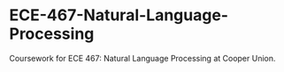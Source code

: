 # ECE-467-Natural-Language-Processing
Coursework for ECE 467: Natural Language Processing at Cooper Union.
